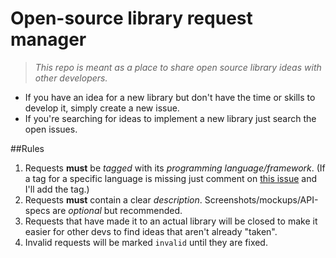 # Open-source library request manager
> *This repo is meant as a place to share open source library ideas with other developers.*

* If you have an idea for a new library but don't have the time or skills to develop it, simply create a new issue.
* If you're searching for ideas to implement a new library just search the open issues.

##Rules
1. Requests **must** be *tagged* with its *programming language/framework*. (If a tag for a specific language is missing just comment on [this issue][1] and I'll add the tag.)
2. Requests **must** contain a clear *description*. Screenshots/mockups/API-specs are *optional* but recommended.
3. Requests that have made it to an actual library will be closed to make it easier for other devs to find ideas that aren't already "taken".
4. Invalid requests will be marked `invalid` until they are fixed.

[1]: https://github.com/HeinrichReimer/open-source-library-request-manager/issues/1
